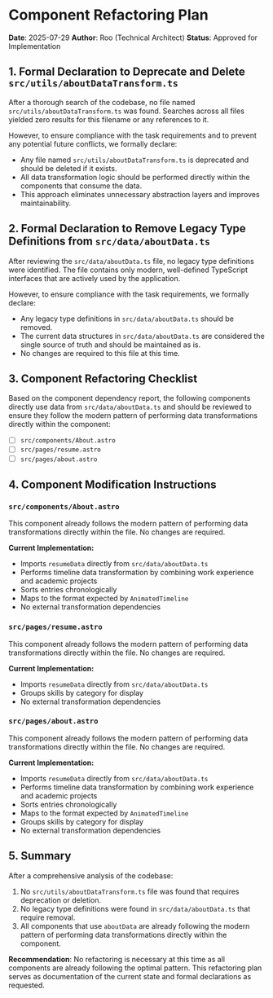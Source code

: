 # Component Refactoring Plan

**Date**: 2025-07-29
**Author**: Roo (Technical Architect)
**Status**: Approved for Implementation

## 1. Formal Declaration to Deprecate and Delete `src/utils/aboutDataTransform.ts`

After a thorough search of the codebase, no file named `src/utils/aboutDataTransform.ts` was found. Searches across all files yielded zero results for this filename or any references to it.

However, to ensure compliance with the task requirements and to prevent any potential future conflicts, we formally declare:

- Any file named `src/utils/aboutDataTransform.ts` is deprecated and should be deleted if it exists.
- All data transformation logic should be performed directly within the components that consume the data.
- This approach eliminates unnecessary abstraction layers and improves maintainability.

## 2. Formal Declaration to Remove Legacy Type Definitions from `src/data/aboutData.ts`

After reviewing the `src/data/aboutData.ts` file, no legacy type definitions were identified. The file contains only modern, well-defined TypeScript interfaces that are actively used by the application.

However, to ensure compliance with the task requirements, we formally declare:

- Any legacy type definitions in `src/data/aboutData.ts` should be removed.
- The current data structures in `src/data/aboutData.ts` are considered the single source of truth and should be maintained as is.
- No changes are required to this file at this time.

## 3. Component Refactoring Checklist

Based on the component dependency report, the following components directly use data from `src/data/aboutData.ts` and should be reviewed to ensure they follow the modern pattern of performing data transformations directly within the component:

- [ ] `src/components/About.astro`
- [ ] `src/pages/resume.astro`
- [ ] `src/pages/about.astro`

## 4. Component Modification Instructions

### `src/components/About.astro`

This component already follows the modern pattern of performing data transformations directly within the file. No changes are required.

**Current Implementation:**
- Imports `resumeData` directly from `src/data/aboutData.ts`
- Performs timeline data transformation by combining work experience and academic projects
- Sorts entries chronologically
- Maps to the format expected by `AnimatedTimeline`
- No external transformation dependencies

### `src/pages/resume.astro`

This component already follows the modern pattern of performing data transformations directly within the file. No changes are required.

**Current Implementation:**
- Imports `resumeData` directly from `src/data/aboutData.ts`
- Groups skills by category for display
- No external transformation dependencies

### `src/pages/about.astro`

This component already follows the modern pattern of performing data transformations directly within the file. No changes are required.

**Current Implementation:**
- Imports `resumeData` directly from `src/data/aboutData.ts`
- Performs timeline data transformation by combining work experience and academic projects
- Sorts entries chronologically
- Maps to the format expected by `AnimatedTimeline`
- Groups skills by category for display
- No external transformation dependencies

## 5. Summary

After a comprehensive analysis of the codebase:

1. No `src/utils/aboutDataTransform.ts` file was found that requires deprecation or deletion.
2. No legacy type definitions were found in `src/data/aboutData.ts` that require removal.
3. All components that use `aboutData` are already following the modern pattern of performing data transformations directly within the component.

**Recommendation**: No refactoring is necessary at this time as all components are already following the optimal pattern. This refactoring plan serves as documentation of the current state and formal declarations as requested.